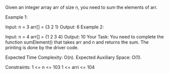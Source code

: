 Given an integer array arr of size n, you need to sum the elements of arr.

Example 1:

Input:
n = 3
arr[] = {3 2 1}
Output: 6
Example 2:

Input:
n = 4
arr[] = {1 2 3 4}
Output: 10
Your Task:
You need to complete the function sumElement() that takes arr and n and returns the sum. The printing is done by the driver code.

Expected Time Complexity: O(n).
Expected Auxiliary Space: O(1).

Constraints:
1 <= n <= 103
1 <= arri <= 104

